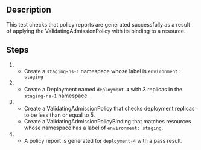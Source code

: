 ## Description

This test checks that policy reports are generated successfully as a result of applying the ValidatingAdmissionPolicy with its binding to a resource.

## Steps

1.  - Create a `staging-ns-1` namespace whose label is `environment: staging`
1.  - Create a Deployment named `deployment-4` with 3 replicas in the `staging-ns-1` namespace.
1.  - Create a ValidatingAdmissionPolicy that checks deployment replicas to be less than or equal to 5.
    - Create a ValidatingAdmissionPolicyBinding that matches resources whose namespace has a label of `environment: staging`.
1.  - A policy report is generated for `deployment-4` with a pass result.
